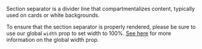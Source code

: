 Section separator is a divider line that compartmentalizes content, typically used on cards or white backgrounds.

To ensure that the section separator is properly rendered, please be sure to use our global  `width` prop to set width to 100%. [See here](https://playbook.powerapp.cloud/global_props/width) for more information on the global width prop.